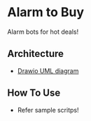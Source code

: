 # Alarm to Buy
Alarm bots for hot deals!

## Architecture

- [Drawio UML diagram](https://drive.google.com/file/d/1vlj3D9ZN19fQKS8uCQbZKQjKbdLErtmI/view?usp=sharing)

## How To Use

- Refer sample scritps!
